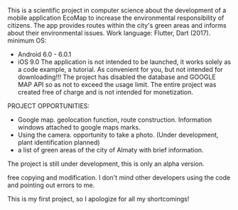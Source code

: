 This is a scientific project in computer science about the development of a mobile application EcoMap to increase the environmental responsibility of citizens.
The app provides routes within the city's green areas and informs about their environmental issues.
Work language: Flutter, Dart (2017).
minimum OS:
- Android 6.0 - 6.0.1
- iOS 9.0
The application is not intended to be launched, it works solely as a code example, a tutorial. As convenient for you, but not intended for downloading!!!
The project has disabled the database and GOOGLE MAP API so as not to exceed the usage limit.
The entire project was created free of charge and is not intended for monetization.

PROJECT OPPORTUNITIES:

- Google map. geolocation function, route construction. Information windows attached to google maps marks.
- Using the camera. opportunity to take a photo. (Under development, plant identification planned)
- a list of green areas of the city of Almaty with brief information.

The project is still under development, this is only an alpha version.

free copying and modification. I don't mind other developers using the code and pointing out errors to me. 

This is my first project, so I apologize for all my shortcomings!

